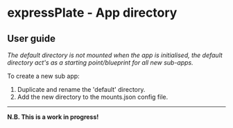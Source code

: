 expressPlate - App directory
============

User guide
--------
*The default directory is not mounted when the app is initialised, the default directory act's as a starting point/blueprint for all new sub-apps.*

To create a new sub app:

1.  Duplicate and rename the 'default' directory.
2.  Add the new directory to the mounts.json config file. 


---------------------------------------------

**N.B. This is a work in progress!**
